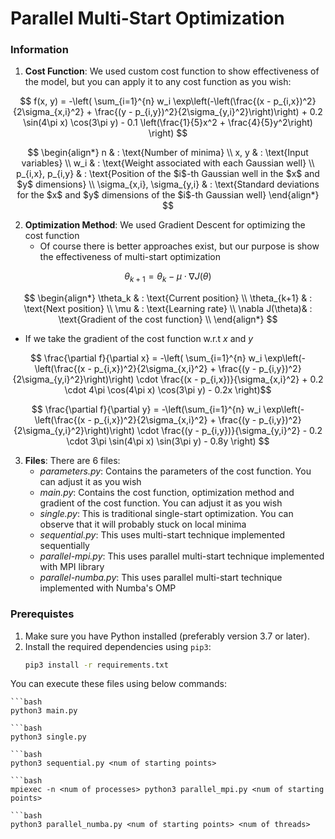 # Parallel Multi-Start Optimization

### Information
1) **Cost Function**: We used custom cost function to show effectiveness of the model, but you can apply it to any cost function as you wish:

$$ f(x, y) = -\left( \sum_{i=1}^{n} w_i \exp\left(-\left(\frac{(x - p_{i,x})^2}{2\sigma_{x,i}^2} + \frac{(y - p_{i,y})^2}{2\sigma_{y,i}^2}\right)\right) + 0.2 \sin(4\pi x) \cos(3\pi y) - 0.1 \left(\frac{1}{5}x^2 + \frac{4}{5}y^2\right) \right) $$

$$ \begin{align*}
n & : \text{Number of minima} \\
x, y & : \text{Input variables} \\
w_i & : \text{Weight associated with each Gaussian well} \\
p_{i,x}, p_{i,y} & : \text{Position of the $i$-th Gaussian well in the $x$ and $y$ dimensions} \\
\sigma_{x,i}, \sigma_{y,i} & : \text{Standard deviations for the $x$ and $y$ dimensions of the $i$-th Gaussian well}
\end{align*} $$

2) **Optimization Method**: We used Gradient Descent for optimizing the cost function
    - Of course there is better approaches exist, but our purpose is show the effectiveness of multi-start optimization

$$ \theta_{k+1} = \theta_k - \mu \cdot \nabla J(\theta) $$

$$ \begin{align*}
\theta_k & : \text{Current position} \\
\theta_{k+1} & : \text{Next position} \\
\mu & : \text{Learning rate} \\
\nabla J(\theta)& : \text{Gradient of the cost function} \\
\end{align*} $$

- If we take the gradient of the cost function w.r.t _x_ and _y_

$$ \frac{\partial f}{\partial x} = -\left( \sum_{i=1}^{n} w_i \exp\left(-\left(\frac{(x - p_{i,x})^2}{2\sigma_{x,i}^2} + \frac{(y - p_{i,y})^2}{2\sigma_{y,i}^2}\right)\right) \cdot \frac{(x - p_{i,x})}{\sigma_{x,i}^2} + 0.2 \cdot 4\pi \cos(4\pi x) \cos(3\pi y) - 0.2x \right)$$

$$ \frac{\partial f}{\partial y} = -\left(\sum_{i=1}^{n} w_i \exp\left(-\left(\frac{(x - p_{i,x})^2}{2\sigma_{x,i}^2} + \frac{(y - p_{i,y})^2}{2\sigma_{y,i}^2}\right)\right) \cdot \frac{(y - p_{i,y})}{\sigma_{y,i}^2} - 0.2 \cdot 3\pi \sin(4\pi x) \sin(3\pi y) - 0.8y \right) $$

3) **Files**: There are 6 files:
    - _parameters.py_: Contains the parameters of the cost function. You can adjust it as you wish
    - _main.py_: Contains the cost function, optimization method and gradient of the cost function. You can adjust it as you wish
    - _single.py_: This is traditional single-start optimization. You can observe that it will probably stuck on local minima
    - _sequential.py_: This uses multi-start technique implemented sequentially
    - _parallel-mpi.py_: This uses parallel multi-start technique implemented with MPI library
    - _parallel-numba.py_: This uses parallel multi-start technique implemented with Numba's OMP

### Prerequistes
1. Make sure you have Python installed (preferably version 3.7 or later).
2. Install the required dependencies using `pip3`:
   ```bash
   pip3 install -r requirements.txt

You can execute these files using below commands:

    ```bash
    python3 main.py

    ```bash
    python3 single.py

    ```bash
    python3 sequential.py <num of starting points>

    ```bash
    mpiexec -n <num of processes> python3 parallel_mpi.py <num of starting points>

    ```bash
    python3 parallel_numba.py <num of starting points> <num of threads>



